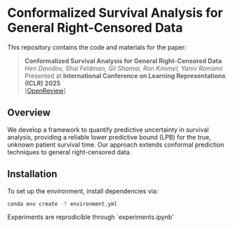 # Conformalized Survival Analysis for General Right-Censored Data

This repository contains the code and materials for the paper:

> **Conformalized Survival Analysis for General Right-Censored Data**  
> *Hen Davidov, Shai Feldman, Gil Shamai, Ron Kimmel, Yaniv Romano*  
> Presented at **International Conference on Learning Representations (ICLR) 2025**  
> [[OpenReview](https://openreview.net/forum?id=JQtuCumAFD)]

## Overview
We develop a framework to quantify predictive uncertainty in survival analysis, providing a reliable lower predictive bound (LPB) for the true, unknown patient survival time. Our approach extends conformal prediction techniques to general right-censored data.

## Installation
To set up the environment, install dependencies via:
```bash
conda env create -f environment.yml
```

Experiments are reprodicible through `experiments.ipynb'
